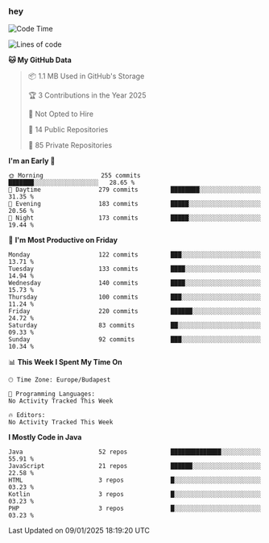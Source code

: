 ### hey

<!--START_SECTION:waka-->
![Code Time](http://img.shields.io/badge/Code%20Time-1%2C037%20hrs%2010%20mins-blue)

![Lines of code](https://img.shields.io/badge/From%20Hello%20World%20I%27ve%20Written-1.7%20million%20lines%20of%20code-blue)

**🐱 My GitHub Data** 

> 📦 1.1 MB Used in GitHub's Storage 
 > 
> 🏆 3 Contributions in the Year 2025
 > 
> 🚫 Not Opted to Hire
 > 
> 📜 14 Public Repositories 
 > 
> 🔑 85 Private Repositories 
 > 
**I'm an Early 🐤** 

```text
🌞 Morning                255 commits         ███████░░░░░░░░░░░░░░░░░░   28.65 % 
🌆 Daytime                279 commits         ████████░░░░░░░░░░░░░░░░░   31.35 % 
🌃 Evening                183 commits         █████░░░░░░░░░░░░░░░░░░░░   20.56 % 
🌙 Night                  173 commits         █████░░░░░░░░░░░░░░░░░░░░   19.44 % 
```
📅 **I'm Most Productive on Friday** 

```text
Monday                   122 commits         ███░░░░░░░░░░░░░░░░░░░░░░   13.71 % 
Tuesday                  133 commits         ████░░░░░░░░░░░░░░░░░░░░░   14.94 % 
Wednesday                140 commits         ████░░░░░░░░░░░░░░░░░░░░░   15.73 % 
Thursday                 100 commits         ███░░░░░░░░░░░░░░░░░░░░░░   11.24 % 
Friday                   220 commits         ██████░░░░░░░░░░░░░░░░░░░   24.72 % 
Saturday                 83 commits          ██░░░░░░░░░░░░░░░░░░░░░░░   09.33 % 
Sunday                   92 commits          ███░░░░░░░░░░░░░░░░░░░░░░   10.34 % 
```


📊 **This Week I Spent My Time On** 

```text
🕑︎ Time Zone: Europe/Budapest

💬 Programming Languages: 
No Activity Tracked This Week

🔥 Editors: 
No Activity Tracked This Week
```

**I Mostly Code in Java** 

```text
Java                     52 repos            ██████████████░░░░░░░░░░░   55.91 % 
JavaScript               21 repos            ██████░░░░░░░░░░░░░░░░░░░   22.58 % 
HTML                     3 repos             █░░░░░░░░░░░░░░░░░░░░░░░░   03.23 % 
Kotlin                   3 repos             █░░░░░░░░░░░░░░░░░░░░░░░░   03.23 % 
PHP                      3 repos             █░░░░░░░░░░░░░░░░░░░░░░░░   03.23 % 
```




 Last Updated on 09/01/2025 18:19:20 UTC
<!--END_SECTION:waka-->
